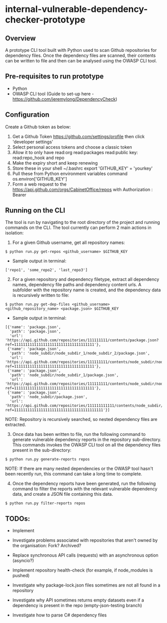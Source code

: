 # internal-vulnerable-dependency-checker-prototype

## Overview

A prototype CLI tool built with Python used to scan Github repositories for dependency files. Once the dependency files are scanned, their contents can be written to file and then can be analysed using the OWASP CLI tool. 

## Pre-requisites to run prototype

- Python
- OWASP CLI tool (Guide to set-up here -
https://github.com/jeremylong/DependencyCheck)


## Configuration

Create a Github token as below:

1) Get a Github Token https://github.com/settings/profile then click 'developer settings'
2) Select personal access tokens and choose a classic token
3) Allow it to only have read:org read:packages read:public key: read:repo_hook and repo
4) Make the expiry short and keep renewing
5) Store these in your shell ~/.bashrc export 'GITHUB_KEY' = 'yourkey'
6) Pull these from Python environment variables command os.environ['GITHUB_KEY']
7) Form a web request to the https://api.github.com/orgs/CabinetOffice/repos with Authorization : Bearer

## Running on the CLI

The tool is run by navigating to the root directory of the project and running commands on the CLI. The tool currently can perform 2 main actions in isolation:

1) For a given Github username, get all repository names:

```
$ python run.py get-repos <github_username> $GITHUB_KEY
```

* Sample output in terminal: 

```
['repo1', 'some_repo2', 'last_repo3']
```

2) For a given repository and dependency filetype, extract all dependency names, dependency file paths and dependency content urls. A subfolder with the repository name is created, and the dependency data is recursively written to file:

```
$ python run.py get-dep-files <github_username> <github_repository_name> <package.json> $GITHUB_KEY
```

* Sample output in terminal:

```
[{'name': 'package.json',
  'path': 'package.json',
  'url': 'https://api.github.com/repositories/111111111/contents/package.json?ref=111111111111111111111111111111111111'},
 {'name': 'package.json',
  'path': 'node_subdir/node_subdir_1/node_subdir_2/package.json',
  'url': 'https://api.github.com/repositories/111111111/contents/node_subdir/node_subdir_1/node_subdir_2/package.json?ref=111111111111111111111111111111111111'},
 {'name': 'package.json',
  'path': 'node_subdir/node_subdir_1/package.json',
  'url': 'https://api.github.com/repositories/111111111/contents/node_subdir/node_subdir_1/package.json?ref=111111111111111111111111111111111111'},
 {'name': 'package.json',
  'path': 'node_subdir/package.json',
  'url': 'https://api.github.com/repositories/111111111111/contents/node_subdir/package.json?ref=1111111111111111111111111111111111111111'}]
```
NOTE: Repository is recursively searched, so nested dependency files are extracted.

3. Once data has been written to file, run the following command to generate vulnerable dependency reports in the repository sub-directory. This commands invokes the OWASP CLI tool on all the dependency files present in the sub-directory:

```
$ python run.py generate-reports repos
```

NOTE: If there are many nested dependencies or the OWASP tool hasn't been recently run, this command can take a long time to complete.

4. Once the dependency reports have been generated, run the following command to filter the reports with the relevant vulnerable dependency data, and create a JSON file containing this data.

```
$ python run.py filter-reports repos 
```

## TODOs:

* Implement 

* Investigate problems associated with repositories that aren't owned by the organisation:
  Fork?
  Archived?

* Replace synchronous API calls (requests) with an asynchronous option (asyncio?)

* Implement repository health-check (for example, if node_modules is pushed)

* Investigate why package-lock.json files sometimes are not all found in a repository

* Investigate why API sometimes returns empty datasets even if a dependency is present in the repo (empty-json-testing branch)

* Investigate how to parse C# dependency files



